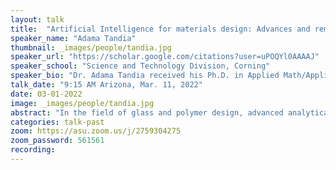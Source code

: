 ```yaml
---
layout: talk
title:  "Artificial Intelligence for materials design: Advances and remaining challenges"
speaker_name: "Adama Tandia" 
thumbnail: _images/people/tandia.jpg
speaker_url: "https://scholar.google.com/citations?user=uPOQYl0AAAAJ"
speaker_school: "Science and Technology Division, Corning"
speaker_bio: "Dr. Adama Tandia received his Ph.D. in Applied Math/Applied Physics from Paul Sabatier University (France) in 1998. He immediately joined the department of Applied Mathematics at Northwestern University where he worked on application of Level Set methods on crystal growth. In 2000 Adama  joined the department of Modeling & Simulation at Corning Incorporated. Adama has developed expertise in applications of molecular modeling for materials design, and development of machine learning algorithms for materials design and process optimization. Some of his current interests are Reinforcement Learning, Autonomous experimentation systems, Genetic Algorithm."
talk_date: "9:15 AM Arizona, Mar. 11, 2022"
date: 03-01-2022
image: _images/people/tandia.jpg
abstract: "In the field of glass and polymer design, advanced analytical methods such as genetic algorithm, Gaussian processes, and neural networks can be applied to composition data with the resultant models used to design materials with highly specialized properties. The data used for such approaches can be empirical or generated using techniques such as molecular dynamics and density functional theory, among others. Yet, despite the many successes using these approaches, there remain serious challenges in terms of hands-free development of such accurate models and the robustness of the algorithms."
categories: talk-past
zoom: https://asu.zoom.us/j/2759304275
zoom_password: 561561
recording:
---
```


